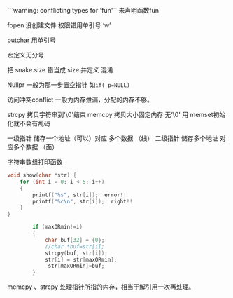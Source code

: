 ```warning: conflicting types for 'fun'`` 未声明函数fun

fopen 没创建文件 权限错用单引号 ‘w’

putchar 用单引号

宏定义无分号

 

 

把 snake.size 错当成 size 并定义 混淆

 

Nullpr 一般为那一步置空指针 如```if( p=NULL)```

访问冲突conflict 一般为内存泄漏，分配的内存不够。



strcpy 拷贝字符串到'\0'结束 
memcpy 拷贝大小固定内存 无‘\0'
用 memset初始化就不会有乱码

一级指针 储存一个地址（可以）对应 多个数据  （线）
二级指针  储存多个地址  对应多个数据  （面）





字符串数组打印函数

```c
void show(char *str) {
	for (int i = 0; i < 5; i++)
	{
		printf("%s", str[i]);  error!!
		printf("%c\n", str[i]);  right!!
	}
}
```

```c
		if (maxORmin!=i)
		{
			char buf[32] = {0};
			//char *buf=str[i];
		    strcpy(buf, str[i]);
			str[i] = str[maxORmin];
			 str[maxORmin]=buf;
		}
```

memcpy 、strcpy 处理指针所指的内存，相当于解引用一次再处理。